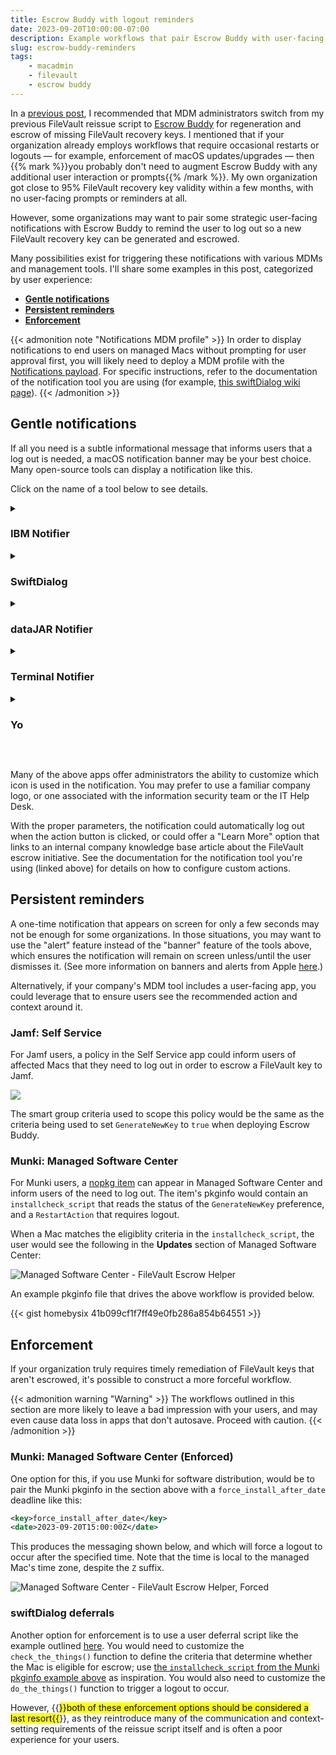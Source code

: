 ```yaml
---
title: Escrow Buddy with logout reminders
date: 2023-09-20T10:00:00-07:00
description: Example workflows that pair Escrow Buddy with user-facing notifications that motivate a logout.
slug: escrow-buddy-reminders
tags:
    - macadmin
    - filevault
    - escrow buddy
---
```


In a [previous post](../filevault-reissue), I recommended that MDM administrators switch from my previous FileVault reissue script to [Escrow Buddy](https://github.com/macadmins/escrow-buddy) for regeneration and escrow of missing FileVault recovery keys. I mentioned that if your organization already employs workflows that require occasional restarts or logouts — for example, enforcement of macOS updates/upgrades — then {{% mark %}}you probably don't need to augment Escrow Buddy with any additional user interaction or prompts{{% /mark %}}. My own organization got close to 95% FileVault recovery key validity within a few months, with no user-facing prompts or reminders at all.

However, some organizations may want to pair some strategic user-facing notifications with Escrow Buddy to remind the user to log out so a new FileVault recovery key can be generated and escrowed.

Many possibilities exist for triggering these notifications with various MDMs and management tools. I'll share some examples in this post, categorized by user experience:

- **[Gentle notifications](#gentle-notifications)**
- **[Persistent reminders](#persistent-reminders)**
- **[Enforcement](#enforcement)**

{{< admonition note "Notifications MDM profile" >}}
In order to display notifications to end users on managed Macs without prompting for user approval first, you will likely need to deploy a MDM profile with the <a href="https://developer.apple.com/documentation/devicemanagement/notifications">Notifications payload</a>. For specific instructions, refer to the documentation of the notification tool you are using (for example, <a href="https://github.com/bartreardon/swiftDialog/wiki/Notifications#approving-and-setting-notification-type-via-mdm">this swiftDialog wiki page</a>).
{{< /admonition >}}

## Gentle notifications

If all you need is a subtle informational message that informs users that a log out is needed, a macOS notification banner may be your best choice. Many open-source tools can display a notification like this.

Click on the name of a tool below to see details.

<details><summary><h3>IBM Notifier</h3></summary><div>

Project URL: https://github.com/IBM/mac-ibm-notifications

![IBM Notifier example screenshot](../images/eb-logout-ibm-notifier.png)

```sh
#!/bin/bash
NOTIFIER="/Applications/IBM Notifier.app/Contents/MacOS/IBM Notifier"
"$NOTIFIER" -type banner \
    -title "Log Out Needed" \
    -subtitle "Log out at your earliest convenience to generate and escrow a FileVault recovery key." \
    -main_button_label "Log Out Now" \
    -secondary_button_label "Learn More" \
    -secondary_button_cta_type link \
    -secondary_button_cta_payload "https://www.betterbag.com/kb/123456"
if (( $? == 0 )); then
    osascript -e 'tell application "loginwindow" to «event aevtrlgo»'
fi
```

</div></details>
<details><summary><h3>SwiftDialog</h3></summary><div>

Project URL: https://github.com/bartreardon/swiftDialog

![SwiftDialog example screenshot](../images/eb-swiftdialog.png)

```sh
#!/bin/bash
/usr/local/bin/dialog --notification \
    --title "Log Out Needed" \
    --message "Log out at your earliest convenience to generate and escrow a FileVault recovery key."
```

</div></details>
<details><summary><h3>dataJAR Notifier</h3></summary><div>

Project URL: https://github.com/dataJAR/Notifier

![dataJAR Notifier example screenshot](../images/eb-logout-datajar-notifier.png)

```sh
#!/bin/bash
NOTIFIER="/Applications/Utilities/Notifier.app/Contents/MacOS/Notifier"
"$NOTIFIER" --type banner \
    --title "Log Out Needed" \
    --message "Log out at your earliest convenience to generate and escrow a FileVault recovery key." \
    --messageaction logout
```

</div></details>
<details><summary><h3>Terminal Notifier</h3></summary><div>

Project URL: https://github.com/julienXX/terminal-notifier

![Terminal Notifier example screenshot](../images/eb-logout-terminal-notifier.png)

```sh
#!/bin/bash
NOTIFIER="/Applications/Utilities/terminal-notifier.app/Contents/MacOS/terminal-notifier"
"$NOTIFIER" -type banner \
    -title "Log Out Needed" \
    -message "Log out at your earliest convenience to generate and escrow a FileVault recovery key." \
    -sender com.apple.systempreferences
```

</div></details>
<details><summary><h3>Yo</h3></summary><div>

Project URL: https://github.com/sheagcraig/yo

![Yo example screenshot](../images/eb-logout-yo.png)

```sh
#!/bin/bash
cat << EOF > /tmp/logout.sh
osascript -e 'tell application "loginwindow" to «event aevtrlgo»'
EOF
chmod +x /tmp/logout.sh
SCHEDULER="/usr/local/bin/yo_scheduler"
"$SCHEDULER" --title "Log Out Needed" \
    --subtitle "Log out at your earliest convenience to generate and escrow a FileVault recovery key." \
    --action-btn "Log Out Now" \
    --bash-action "/tmp/logout.sh"
```

</div></details>

&nbsp;

Many of the above apps offer administrators the ability to customize which icon is used in the notification. You may prefer to use a familiar company logo, or one associated with the information security team or the IT Help Desk.

With the proper parameters, the notification could automatically log out when the action button is clicked, or could offer a "Learn More" option that links to an internal company knowledge base article about the FileVault escrow initiative. See the documentation for the notification tool you're using (linked above) for details on how to configure custom actions.

## Persistent reminders

A one-time notification that appears on screen for only a few seconds may not be enough for some organizations. In those situations, you may want to use the "alert" feature instead of the "banner" feature of the tools above, which ensures the notification will remain on screen unless/until the user dismisses it. (See more information on banners and alerts from Apple [here](https://support.apple.com/guide/mac-help/change-notifications-settings-mh40583/mac#:~:text=Application%20Notifications).)

Alternatively, if your company's MDM tool includes a user-facing app, you could leverage that to ensure users see the recommended action and context around it.

### Jamf: Self Service

For Jamf users, a policy in the Self Service app could inform users of affected Macs that they need to log out in order to escrow a FileVault key to Jamf.

![](../images/eb-logout-self-service.png)

The smart group criteria used to scope this policy would be the same as the criteria being used to set `GenerateNewKey` to `true` when deploying Escrow Buddy.

### Munki: Managed Software Center

For Munki users, a [nopkg item](https://github.com/munki/munki/wiki/nopkgs) can appear in Managed Software Center and inform users of the need to log out. The item's pkginfo would contain an `installcheck_script` that reads the status of the `GenerateNewKey` preference, and a `RestartAction` that requires logout.

When a Mac matches the eligiblity criteria in the `installcheck_script`, the user would see the following in the **Updates** section of Managed Software Center:

![Managed Software Center - FileVault Escrow Helper](../images/eb-logout-msc.png)

An example pkginfo file that drives the above workflow is provided below.

{{< gist homebysix 41b099cf1f7ff49e0fb286a854b64551 >}}

## Enforcement

If your organization truly requires timely remediation of FileVault keys that aren't escrowed, it's possible to construct a more forceful workflow.

{{< admonition warning "Warning" >}}
The workflows outlined in this section are more likely to leave a bad impression with your users, and may even cause data loss in apps that don't autosave. Proceed with caution.
{{< /admonition >}}

### Munki: Managed Software Center (Enforced)

One option for this, if you use Munki for software distribution, would be to pair the Munki pkginfo in the section above with a `force_install_after_date` deadline like this:

```xml
<key>force_install_after_date</key>
<date>2023-09-20T15:00:00Z</date>
```

This produces the messaging shown below, and which will force a logout to occur after the specified time. Note that the time is local to the managed Mac's time zone, despite the `Z` suffix.

![Managed Software Center - FileVault Escrow Helper, Forced](../images/eb-logout-msc-forced.png)

### swiftDialog deferrals

Another option for enforcement is to use a user deferral script like the example outlined [here](https://bigmacadmin.wordpress.com/2023/02/20/scripting-user-deferrals-with-swiftdialog/). You would need to customize the `check_the_things()` function to define the criteria that determine whether the Mac is eligible for escrow; use [the `installcheck_script` from the Munki pkginfo example above](https://gist.github.com/homebysix/41b099cf1f7ff49e0fb286a854b64551#file-filevault_escrow_helper-1-0-plist-L23) as inspiration. You would also need to customize the `do_the_things()` function to trigger a logout to occur.

However, {{<mark>}}both of these enforcement options should be considered a last resort{{</mark>}}, as they reintroduce many of the communication and context-setting requirements of the reissue script itself and is often a poor experience for your users.
